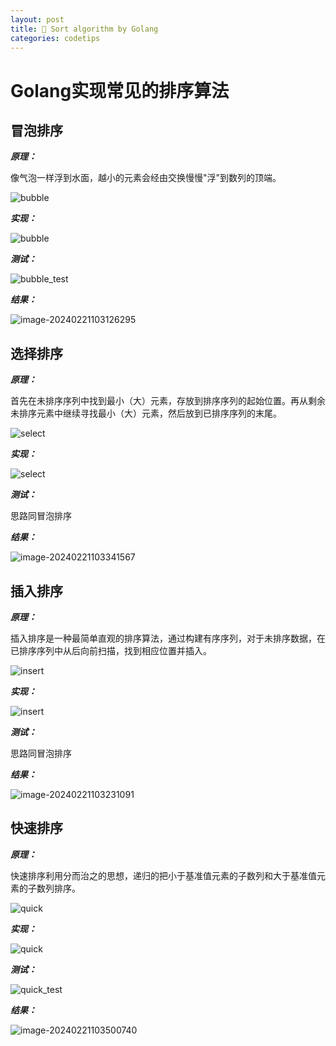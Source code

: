 ```yaml
---
layout: post
title: 🚀 Sort algorithm by Golang
categories: codetips
---
```


# Golang实现常见的排序算法

## 冒泡排序

***原理：***

像气泡一样浮到水面，越小的元素会经由交换慢慢"浮"到数列的顶端。

![bubble](https://www.runoob.com/wp-content/uploads/2019/03/bubbleSort.gif)

***实现：***

![bubble](https://imag3s.pages.dev/file/fb0ee6c25f3e2699a7794.png)

***测试：***

![bubble_test](https://imag3s.pages.dev/file/cb0d3b7f365b66f4e080f.png)

***结果：***

![image-20240221103126295](https://imag3s.pages.dev/file/deee73182fa2849b19181.png)

## 选择排序

***原理：***

首先在未排序序列中找到最小（大）元素，存放到排序序列的起始位置。再从剩余未排序元素中继续寻找最小（大）元素，然后放到已排序序列的末尾。

![select](https://www.runoob.com/wp-content/uploads/2019/03/selectionSort.gif)

***实现：***

![select](https://imag3s.pages.dev/file/f5dbda4867dbbc79db12d.png)

***测试：***

思路同冒泡排序

***结果：***

![image-20240221103341567](https://imag3s.pages.dev/file/748d8d951d1f294c9ec91.png)



## 插入排序

***原理：***

插入排序是一种最简单直观的排序算法，通过构建有序序列，对于未排序数据，在已排序序列中从后向前扫描，找到相应位置并插入。

![insert](https://www.runoob.com/wp-content/uploads/2019/03/insertionSort.gif)

***实现：***

![insert](https://imag3s.pages.dev/file/4ab32a3ef1cd1f780b585.png)

***测试：***

思路同冒泡排序

***结果：***

![image-20240221103231091](https://imag3s.pages.dev/file/bba66b64494964e7a2892.png)

## 快速排序

***原理：***

快速排序利用分而治之的思想，递归的把小于基准值元素的子数列和大于基准值元素的子数列排序。

![quick](https://www.runoob.com/wp-content/uploads/2019/03/quickSort.gif)

***实现：***

![quick](https://imag3s.pages.dev/file/0491374b8be0fffd79671.png)

***测试：***

![quick_test](https://imag3s.pages.dev/file/15792faa68eb69e1082b1.png)

***结果：***

![image-20240221103500740](https://imag3s.pages.dev/file/a9899db60c400bc8a22ba.png)

